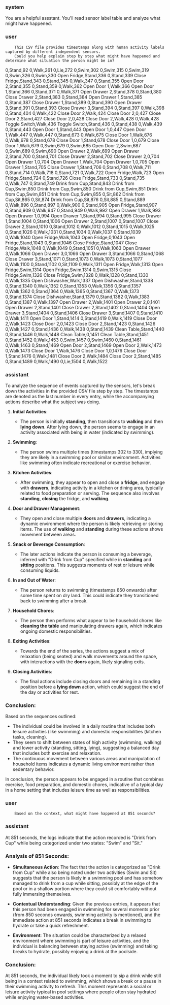### system
You are a helpful assstant. You'll read sensor label table and analyze what might have happened.
### user

        This CSV file provides timestamps along with human activity labels captured by different independent sensors.
        Could you help explain step by step what might have happened and determine what situation the person might be in?
    
0,Stand,92
0,Walk,261
0,Lie,272
0,Swim,302
0,Swim,315
0,Swim,319
0,Swim,326
0,Swim,330
Open Fridge,Stand,336
0,Stand,339
Close Fridge,Stand,343
0,Stand,345
0,Walk,347
0,Stand,355
Open Door 2,Stand,355
0,Stand,359
0,Walk,362
Open Door 1,Walk,366
Open Door 1,Stand,366
0,Stand,371
0,Walk,371
Open Drawer 2,Stand,378
0,Stand,380
Close Drawer 2,Stand,383
0,Stand,384
Open Drawer 1,Stand,385
0,Stand,387
Close Drawer 1,Stand,389
0,Stand,390
Open Drawer 3,Stand,391
0,Stand,393
Close Drawer 3,Stand,394
0,Stand,397
0,Walk,398
0,Stand,404
0,Walk,422
Close Door 2,Walk,424
Close Door 2,0,427
Close Door 2,Stand,427
Close Door 2,0,428
Close Door 2,Walk,428
0,Walk,428
Toggle Switch,Walk,436
Toggle Switch,Stand,436
0,Stand,438
0,Walk,439
0,Stand,443
Open Door 1,Stand,443
Open Door 1,0,447
Open Door 1,Walk,447
0,Walk,447
0,Stand,673
0,Walk,675
Close Door 1,Walk,676
0,Walk,678
0,Stand,678
Close Door 1,Stand,678
Close Door 1,0,679
Close Door 1,Walk,679
0,Swim,679
0,Swim,685
Open Door 2,Swim,687
0,Swim,689
0,Swim,690
Open Drawer 2,Walk,699
Open Drawer 2,Stand,700
0,Stand,701
Close Drawer 2,Stand,702
Close Drawer 2,0,704
Open Drawer 1,0,704
Open Drawer 1,Walk,704
Open Drawer 1,0,705
Open Drawer 1,Stand,705
Close Drawer 1,Stand,706
0,Stand,708
0,Walk,711
0,Stand,714
0,Walk,718
0,Stand,721
0,Walk,722
Open Fridge,Walk,723
Open Fridge,Stand,724
0,Stand,726
Close Fridge,Stand,733
0,Stand,735
0,Walk,747
0,Stand,749
Drink from Cup,Stand,843
Drink from Cup,Swim,850
Drink from Cup,Swim,850
Drink from Cup,Swim,851
Drink from Cup,Swim,851
Drink from Cup,Swim,855
0,Sit,862
Drink from Cup,Sit,865
0,Sit,874
Drink from Cup,Sit,876
0,Sit,885
0,Stand,889
0,Walk,896
0,Stand,897
0,Walk,900
0,Stand,905
Open Fridge,Stand,907
0,Stand,909
0,Walk,947
0,Stand,949
0,Walk,992
Open Drawer 1,Walk,993
Open Drawer 1,0,994
Open Drawer 1,Stand,994
0,Stand,995
Close Drawer 1,Stand,1004
0,Stand,1006
Open Drawer 2,Stand,1007
0,Stand,1007
Close Drawer 2,Stand,1010
0,Stand,1012
0,Walk,1012
0,Stand,1015
0,Walk,1025
0,Stand,1026
0,Walk,1031
0,Stand,1034
0,Walk,1037
0,Stand,1039
0,Walk,1040
Open Fridge,Walk,1043
Open Fridge,0,1043
Open Fridge,Stand,1043
0,Stand,1046
Close Fridge,Stand,1047
Close Fridge,Walk,1048
0,Walk,1049
0,Stand,1051
0,Walk,1063
Open Drawer 3,Walk,1066
Open Drawer 3,0,1066
Open Drawer 3,Stand,1066
0,Stand,1068
Close Drawer 3,Stand,1071
0,Stand,1073
0,Walk,1073
0,Stand,1077
0,Walk,1100
0,Stand,1102
0,Sit,1109
0,Walk,1311
Open Fridge,Walk,1313
Open Fridge,Swim,1314
Open Fridge,Swim,1314
0,Swim,1315
Close Fridge,Swim,1326
Close Fridge,Swim,1328
0,Walk,1328
0,Stand,1330
0,Walk,1335
Open Dishwasher,Walk,1337
Open Dishwasher,Stand,1338
0,Stand,1340
0,Walk,1352
0,Stand,1353
0,Walk,1356
0,Stand,1357
0,Walk,1362
0,Stand,1364
0,Walk,1365
0,Stand,1367
0,Walk,1373
0,Stand,1374
Close Dishwasher,Stand,1379
0,Stand,1382
0,Walk,1383
0,Stand,1387
0,Walk,1397
Open Drawer 2,Walk,1401
Open Drawer 2,0,1401
Open Drawer 2,Stand,1401
Close Drawer 2,Stand,1402
0,Stand,1404
Open Drawer 3,Stand,1404
0,Stand,1406
Close Drawer 3,Stand,1407
0,Stand,1410
0,Walk,1411
Open Door 1,Stand,1414
0,Stand,1419
0,Walk,1419
Close Door 2,Walk,1423
Close Door 2,0,1423
Close Door 2,Stand,1423
0,Stand,1426
0,Walk,1427
0,Stand,1436
0,Walk,1438
0,Stand,1439
Clean Table,Stand,1440
0,Stand,1446
0,Walk,1448
Clean Table,0,1451
Clean Table,Stand,1451
0,Stand,1452
0,Walk,1453
0,Swim,1457
0,Swim,1460
0,Stand,1461
0,Walk,1463
0,Stand,1469
Open Door 2,Stand,1469
Open Door 2,Walk,1473
0,Walk,1473
Close Door 1,Walk,1476
Close Door 1,0,1476
Close Door 1,Stand,1476
0,Walk,1481
Close Door 2,Walk,1484
Close Door 2,Stand,1485
0,Stand,1489
0,Walk,1490
0,Lie,1504
0,Walk,1522

### assistant
To analyze the sequence of events captured by the sensors, let's break down the activities in the provided CSV file step by step. The timestamps are denoted as the last number in every entry, while the accompanying actions describe what the subject was doing.

1. **Initial Activities**:
   - The person is initially **standing**, then transitions to **walking** and then **lying down**. After lying down, the person seems to engage in an activity associated with being in water (indicated by swimming).

2. **Swimming**:
   - The person swims multiple times (timestamps 302 to 330), implying they are likely in a swimming pool or similar environment. Activities like swimming often indicate recreational or exercise behavior.

3. **Kitchen Activities**:
   - After swimming, they appear to open and close a **fridge**, and engage with **drawers**, indicating activity in a kitchen or dining area, typically related to food preparation or serving. The sequence also involves **standing**, **closing** the fridge, and **walking**.

4. **Door and Drawer Management**:
   - They open and close multiple **doors** and **drawers**, indicating a dynamic environment where the person is likely retrieving or storing items. The use of **walking** and **standing** during these actions shows movement between areas.

5. **Snack or Beverage Consumption**:
   - The later actions indicate the person is consuming a beverage, inferred with "Drink from Cup" specified while in **standing** and **sitting** positions. This suggests moments of rest or leisure while consuming liquids. 

6. **In and Out of Water**:
   - The person returns to swimming (timestamps 850 onwards) after some time spent on dry land. This could indicate they transitioned back to swimming after a break.

7. **Household Chores**:
   - The person then performs what appear to be household chores like **cleaning the table** and manipulating drawers again, which indicates ongoing domestic responsibilities.

8. **Exiting Activities**:
   - Towards the end of the series, the actions suggest a mix of relaxation (being seated) and walk movements around the space, with interactions with the **doors** again, likely signaling exits.

9. **Closing Activities**:
   - The final actions include closing doors and remaining in a standing position before a **lying down** action, which could suggest the end of the day or activities for rest.

### Conclusion:

Based on the sequences outlined:
- The individual could be involved in a daily routine that includes both leisure activities (like swimming) and domestic responsibilities (kitchen tasks, cleaning).
- They seem to shift between states of high activity (swimming, walking) and lower activity (standing, sitting, lying), suggesting a balanced day that includes both exercise and relaxation.
- The continuous movement between various areas and manipulation of household items indicates a dynamic living environment rather than sedentary behavior.

In conclusion, the person appears to be engaged in a routine that combines exercise, food preparation, and domestic chores, indicative of a typical day in a home setting that includes leisure time as well as responsibilities.
### user

        Based on the context, what might have happened at 851 seconds?
    
### assistant
At 851 seconds, the logs indicate that the action recorded is "Drink from Cup" while being categorized under two states: "Swim" and "Sit." 

### Analysis of 851 Seconds:

- **Simultaneous Action**: The fact that the action is categorized as "Drink from Cup" while also being noted under two activities (Swim and Sit) suggests that the person is likely in a swimming pool and has somehow managed to drink from a cup while sitting, possibly at the edge of the pool or in a shallow portion where they could sit comfortably without fully immersing themselves.

- **Contextual Understanding**: Given the previous entries, it appears that this person had been engaged in swimming for several moments prior (from 850 seconds onwards, swimming activity is mentioned), and the immediate action at 851 seconds indicates a break in swimming to hydrate or take a quick refreshment.

- **Environment**: The situation could be characterized by a relaxed environment where swimming is part of leisure activities, and the individual is balancing between staying active (swimming) and taking breaks to hydrate, possibly enjoying a drink at the poolside.

### Conclusion:
At 851 seconds, the individual likely took a moment to sip a drink while still being in a context related to swimming, which shows a break or a pause in their swimming activity to refresh. This moment represents a social or leisure activity typical in pool settings where people often stay hydrated while enjoying water-based activities.
